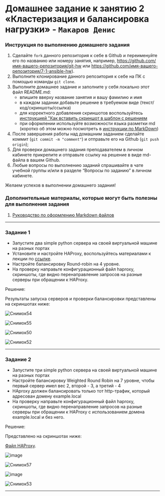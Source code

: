 # Домашнее задание к занятию 2 «Кластеризация и балансировка нагрузки»  - `Макаров Денис`


### Инструкция по выполнению домашнего задания

   1. Сделайте `fork` данного репозитория к себе в Github и переименуйте его по названию или номеру занятия, например, https://github.com/имя-вашего-репозитория/git-hw или  https://github.com/имя-вашего-репозитория/7-1-ansible-hw).
   2. Выполните клонирование данного репозитория к себе на ПК с помощью команды `git clone`.
   3. Выполните домашнее задание и заполните у себя локально этот файл README.md:
      - впишите вверху название занятия и вашу фамилию и имя
      - в каждом задании добавьте решение в требуемом виде (текст/код/скриншоты/ссылка)
      - для корректного добавления скриншотов воспользуйтесь [инструкцией "Как вставить скриншот в шаблон с решением](https://github.com/netology-code/sys-pattern-homework/blob/main/screen-instruction.md)
      - при оформлении используйте возможности языка разметки md (коротко об этом можно посмотреть в [инструкции  по MarkDown](https://github.com/netology-code/sys-pattern-homework/blob/main/md-instruction.md))
   4. После завершения работы над домашним заданием сделайте коммит (`git commit -m "comment"`) и отправьте его на Github (`git push origin`);
   5. Для проверки домашнего задания преподавателем в личном кабинете прикрепите и отправьте ссылку на решение в виде md-файла в вашем Github.
   6. Любые вопросы по выполнению заданий спрашивайте в чате учебной группы и/или в разделе “Вопросы по заданию” в личном кабинете.
   
Желаем успехов в выполнении домашнего задания!
   
### Дополнительные материалы, которые могут быть полезны для выполнения задания

1. [Руководство по оформлению Markdown файлов](https://gist.github.com/Jekins/2bf2d0638163f1294637#Code)

---

### Задание 1

- Запустите два simple python сервера на своей виртуальной машине на разных портах
- Установите и настройте HAProxy, воспользуйтесь материалами к лекции по [ссылке](https://github.com/netology-code/sflt-homeworks/tree/main/2).
- Настройте балансировку Round-robin на 4 уровне.
- На проверку направьте конфигурационный файл haproxy, скриншоты, где видно перенаправление запросов на разные серверы при обращении к HAProxy.

Решение:

Результаты запуска серверов и проверки балансировки представлены на скриншотах ниже:

![Снимок54](https://github.com/Makarov-Denis/Claster_and_Balance/assets/148921246/82a1bb6e-ba27-4752-997d-91ad717a1d5c)

![Снимок55](https://github.com/Makarov-Denis/Claster_and_Balance/assets/148921246/6ef1fc55-7eb2-40aa-9496-05e42fd79462)


![Снимок50](https://github.com/Makarov-Denis/Claster_and_Balance/assets/148921246/2ba8f330-07a0-4604-a860-df2e123862b4)


![Снимок52](https://github.com/Makarov-Denis/Claster_and_Balance/assets/148921246/3ddb462b-8ed4-4f3b-928e-18f0f29cbf34)


---

### Задание 2

- Запустите три simple python сервера на своей виртуальной машине на разных портах
- Настройте балансировку Weighted Round Robin на 7 уровне, чтобы первый сервер имел вес 2, второй - 3, а третий - 4
- HAproxy должен балансировать только тот http-трафик, который адресован домену example.local
- На проверку направьте конфигурационный файл haproxy, скриншоты, где видно перенаправление запросов на разные серверы при обращении к HAProxy c использованием домена example.local и без него.

Решение:

Представлено на скриншотах ниже:

[Файл HAProxy](https://github.com/Makarov-Denis/Claster_and_Balance/blob/main/haproxy.conf).

![image](https://github.com/Makarov-Denis/Claster_and_Balance/assets/148921246/dfab28c9-183d-4c62-8b12-92a3d8ebf463)

![Снимок57](https://github.com/Makarov-Denis/Claster_and_Balance/assets/148921246/46a390e2-be30-465e-a340-254f895f2c4b)

![image](https://github.com/Makarov-Denis/Claster_and_Balance/assets/148921246/7a9f9195-121c-444d-a2dd-78ee44fae338)


![Снимок53](https://github.com/Makarov-Denis/Claster_and_Balance/assets/148921246/0ac0e663-d85b-4e2b-b231-205a9a2dec35)

---

